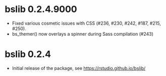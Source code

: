 # bslib 0.2.4.9000

* Fixed various cosmetic issues with CSS (#236, #230, #242, #187, #215, #250). 
* bs_themer() now overlays a spinner during Sass compilation (#243)

# bslib 0.2.4

* Initial release of the package, see https://rstudio.github.io/bslib/
